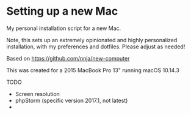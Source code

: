 # Setting up a new Mac

My personal installation script for a new Mac.

Note, this sets up an extremely opinionated and highly personalized installation, with my preferences and dotfiles. Please adjust as needed!

Based on https://github.com/nnja/new-computer

This was created for a 2015 MacBook Pro 13" running macOS 10.14.3

TODO
- Screen resolution
- phpStorm (specific version 2017.1, not latest)
- 